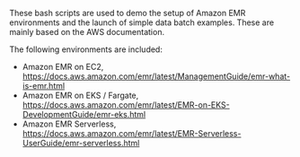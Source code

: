 These bash scripts are used to demo the setup of Amazon EMR environments and the launch of simple data batch examples. These are mainly based on the AWS documentation.

The following environments are included:
- Amazon EMR on EC2, https://docs.aws.amazon.com/emr/latest/ManagementGuide/emr-what-is-emr.html
- Amazon EMR on EKS / Fargate, https://docs.aws.amazon.com/emr/latest/EMR-on-EKS-DevelopmentGuide/emr-eks.html
- Amazon EMR Serverless, https://docs.aws.amazon.com/emr/latest/EMR-Serverless-UserGuide/emr-serverless.html
